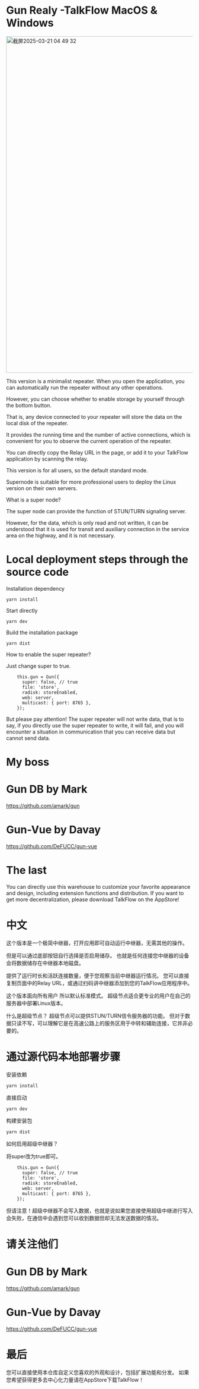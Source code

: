 # Gun Realy -TalkFlow  MacOS & Windows
<img width="905" alt="截屏2025-03-21 04 49 32" src="https://github.com/user-attachments/assets/25a3dbcb-b0df-4c0d-8d9a-dd6557ba4deb" />

This version is a minimalist repeater. When you open the application, you can automatically run the repeater without any other operations.

However, you can choose whether to enable storage by yourself through the bottom button.

That is, any device connected to your repeater will store the data on the local disk of the repeater.

It provides the running time and the number of active connections, which is convenient for you to observe the current operation of the repeater.

You can directly copy the Relay URL in the page, or add it to your TalkFlow application by scanning the relay.

This version is for all users, so the default standard mode.

Supernode is suitable for more professional users to deploy the Linux version on their own servers.

What is a super node?

The super node can provide the function of STUN/TURN signaling server.

However, for the data, which is only read and not written, it can be understood that it is used for transit and auxiliary connection in the service area on the highway, and it is not necessary.

# Local deployment steps through the source code

Installation dependency
```base
yarn install
```

Start directly
```base
yarn dev
```

Build the installation package
```base
yarn dist
```

How to enable the super repeater?

Just change super to true.
```base
    this.gun = Gun({
      super: false, // true
      file: 'store',
      radisk: storeEnabled,
      web: server,
      multicast: { port: 8765 },
    });
```
But please pay attention! The super repeater will not write data, that is to say, if you directly use the super repeater to write, it will fail, and you will encounter a situation in communication that you can receive data but cannot send data.


# My boss
# Gun DB  by Mark
https://github.com/amark/gun

# Gun-Vue  by Davay
https://github.com/DeFUCC/gun-vue


# The last
You can directly use this warehouse to customize your favorite appearance and design, including extension functions and distribution. If you want to get more decentralization, please download TalkFlow on the AppStore!






# 中文
这个版本是一个极简中继器，打开应用即可自动运行中继器，无需其他的操作。

但是可以通过底部按钮自行选择是否启用储存。
也就是任何连接您中继器的设备会将数据储存在中继器本地磁盘。

提供了运行时长和活跃连接数量，便于您观察当前中继器运行情况。
您可以直接复制页面中的Relay URL，或通过扫码讲中继器添加到您的TalkFlow应用程序中。

这个版本面向所有用户 所以默认标准模式。
超级节点适合更专业的用户在自己的服务器中部署Linux版本。

什么是超级节点？
超级节点可以提供STUN/TURN信令服务器的功能。
但对于数据只读不写，可以理解它是在高速公路上的服务区用于中转和辅助连接，它并非必要的。

# 通过源代码本地部署步骤

安装依赖
```base
yarn install
```

直接启动
```base
yarn dev
```

构建安装包
```base
yarn dist
```

如何启用超级中继器？

将super改为true即可。
```base
    this.gun = Gun({
      super: false, // true
      file: 'store',
      radisk: storeEnabled,
      web: server,
      multicast: { port: 8765 },
    });
```
但请注意！超级中继器不会写入数据，也就是说如果您直接使用超级中继进行写入会失败，在通信中会遇到您可以收到数据但却无法发送数据的情况。


# 请关注他们
# Gun DB  by Mark
https://github.com/amark/gun

# Gun-Vue  by Davay
https://github.com/DeFUCC/gun-vue


# 最后
您可以直接使用本仓库自定义您喜欢的外观和设计，包括扩展功能和分发。 如果您希望获得更多去中心化力量请在AppStore下载TalkFlow！
